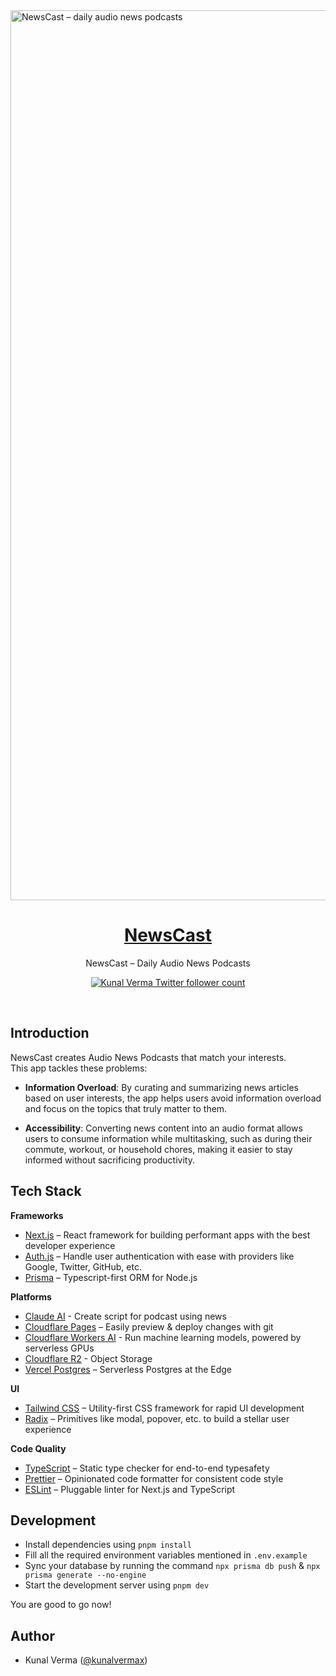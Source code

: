 <img width="1424" alt="NewsCast – daily audio news podcasts" src="https://github.com/kunal00000/NewsCast/assets/92316166/b5335bd9-01f1-42f8-9ec6-e66732738f0f">

<a href="https://newscast.pages.dev">
  <h1 align="center">NewsCast</h1>
</a>

<p align="center">
  NewsCast – Daily Audio News Podcasts
</p>

<p align="center">
  <a href="https://twitter.com/kunalvermax">
    <img src="https://img.shields.io/twitter/follow/kunalvermax?style=flat&label=kunalverma&logo=twitter&color=0bf&logoColor=fff" alt="Kunal Verma Twitter follower count" />
  </a>
</p>
<br/>

## Introduction
NewsCast creates Audio News Podcasts that match your interests. <br/>
This app tackles these problems:
- **Information Overload**: By curating and summarizing news articles based on user interests, the app helps users avoid information overload and focus on the topics that truly matter to them.

- **Accessibility**: Converting news content into an audio format allows users to consume information while multitasking, such as during their commute, workout, or household chores, making it easier to stay informed without sacrificing productivity.

## Tech Stack

**Frameworks**

- [Next.js](https://nextjs.org/) – React framework for building performant apps with the best developer experience
- [Auth.js](https://authjs.dev/) – Handle user authentication with ease with providers like Google, Twitter, GitHub, etc.
- [Prisma](https://www.prisma.io/) – Typescript-first ORM for Node.js

**Platforms**

- [Claude AI](https://claude.ai) - Create script for podcast using news
- [Cloudflare Pages](https://www.cloudflare.com) – Easily preview & deploy changes with git
- [Cloudflare Workers AI](https://www.cloudflare.com) - Run machine learning models, powered by serverless GPUs
- [Cloudflare R2](https://www.cloudflare.com) - Object Storage 
- [Vercel Postgres](https://vercel.com/postgres) – Serverless Postgres at the Edge

**UI**

- [Tailwind CSS](https://tailwindcss.com/) – Utility-first CSS framework for rapid UI development
- [Radix](https://www.radix-ui.com/) – Primitives like modal, popover, etc. to build a stellar user experience

**Code Quality**

- [TypeScript](https://www.typescriptlang.org/) – Static type checker for end-to-end typesafety
- [Prettier](https://prettier.io/) – Opinionated code formatter for consistent code style
- [ESLint](https://eslint.org/) – Pluggable linter for Next.js and TypeScript

## Development
- Install dependencies using `pnpm install`
- Fill all the required environment variables mentioned in `.env.example`
- Sync your database by running the command `npx prisma db push` & `npx prisma generate --no-engine`
- Start the development server using `pnpm dev`

You are good to go now!

## Author

- Kunal Verma ([@kunalvermax](https://twitter.com/kunalvermax))
